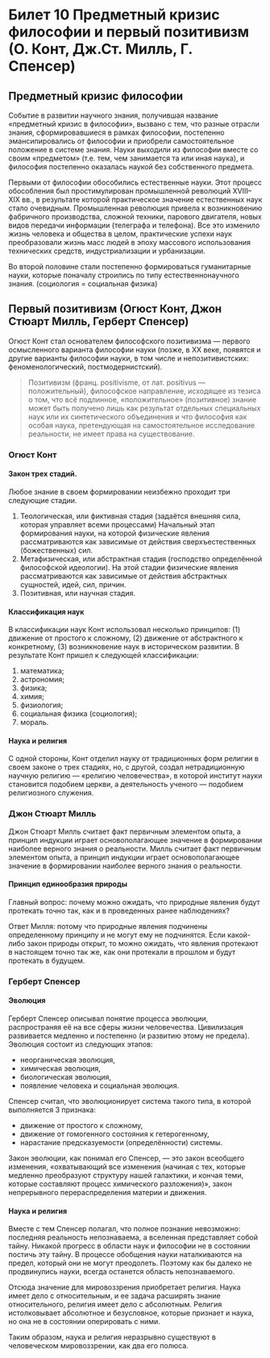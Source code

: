 # Билет 10 Предметный кризис философии и первый позитивизм (О. Конт, Дж.Ст. Милль, Г. Спенсер)
## Предметный кризис философии
Событие в развитии научного знания, получившая название «предметный кризис в философии», вызвано с тем, что разные отрасли знания, сформировавшиеся в рамках философии, постепенно эмансипировались от философии и приобрели самостоятельное положение в системе знания. Науки выходили из философии вместе со своим «предметом» (т.е. тем, чем занимается та или иная наука), и философия постепенно оказалась наукой без собственного предмета.

Первыми от философии обособились естественные науки. Этот процесс обособления был простимулирован промышленной революций XVIII–XIX вв., в результате которой практическое значение естественных наук стало очевидным. Промышленная революция привела к возникновению фабричного производства, сложной техники, парового двигателя, новых видов передачи информации (телеграфа и телефона). Все это изменило жизнь человека и общества в целом, практические успехи наук преобразовали жизнь масс людей в эпоху массового использования технических средств, индустриализации и урбанизации.

Во второй половине стали постепенно формироваться гуманитарные науки, которые поначалу строились по типу естественнонаучного знания. (социология = социальная физика)
## Первый позитивизм (Огюст Конт, Джон Стюарт Милль, Герберт Спенсер)
Огюст Конт стал основателем философского позитивизма — первого осмысленного варианта философии науки (позже, в XX веке, появятся и другие варианты философии науки, в том числе и непозитивистских: феноменологический, постмодернистский).

> Позитивизм (франц. positivisme, от лат. positivus — положительный), философское направление, исходящее из тезиса о том, что всё подлинное, «положительное» (позитивное) знание может быть получено лишь как результат отдельных специальных наук или их синтетического объединения и что философия как особая наука, претендующая на самостоятельное исследование реальности, не имеет права на существование.
### Огюст Конт
#### Закон трех стадий. 
Любое знание в своем формировании неизбежно проходит три следующие стадии.
1. Теологическая, или фиктивная стадия (задаётся внешняя сила, которая управляет всеми процессами) Начальный этап формирования науки, на которой физические явления рассматриваются как зависимые от действия сверхъестественных (божественных) сил.
2. Метафизическая, или абстрактная стадия (господство определённой философской идеологии). На этой стадии физические явления рассматриваются как зависимые от действия абстрактных сущностей, идей, сил, причин.
3. Позитивная, или научная стадия. 
#### Классификация наук
В классификации наук Конт использовал несколько принципов: (1) движение от простого к сложному, (2) движение от абстрактного к конкретному, (3) возникновение наук в историческом развитии.
В результате Конт пришел к следующей классификации:
1. математика;
2. астрономия;
3. физика;
4. химия;
5. физиология;
6. социальная физика (социология);
7. мораль.
#### Наука и религия
С одной стороны, Конт отделил науку от традиционных форм религии в своем законе о трех стадиях, но, с другой, создал нетрадиционную научную религию — «религию человечества», в которой институт науки становится подобием церкви, а деятельность ученого — подобием религиозного служения.
### Джон Стюарт Милль
Джон Стюарт Милль считает факт первичным элементом опыта, а принцип индукции играет основополагающее значение в формировании наиболее верного знания о реальности. Милль считает факт первичным элементом опыта, а принцип индукции играет основополагающее значение в формировании наиболее верного знания о реальности. 
#### Принцип единообразия природы
Главный вопрос: почему можно ожидать, что природные явления будут протекать точно так, как и в проведенных ранее наблюдениях?

Ответ Милля: потому что природные явления подчинены определенному принципу и не могут ему не подчинятся. Если какой-либо закон природы открыт, то можно ожидать, что
явления протекают в настоящем точно так же, как они протекали в прошлом и будут протекать в будущем.
### Герберт Спенсер
#### Эволюция
Герберт Спенсер описывал понятие процесса эволюции, распространяя её на все сферы жизни человечества. Цивилизация развивается медленно и постепенно (и развитию этому не предела). Эволюция состоит из следующих этапов:
- неорганическая эволюция,
- химическая эволюция,
- биологическая эволюция,
- появление человека и социальная эволюция.

Спенсер считал, что эволюционирует система такого типа, в которой выполняется 3 признака:
- движение от простого к сложному,
- движение от гомогенного состояния к гетерогенному,
- нарастание предсказуемости (определённости) системы.

Закон эволюции, как понимал его Спенсер, — это закон всеобщего изменения, «охватывающий все изменения (начиная с тех, которые медленно преобразуют структуру нашей галактики, и кончая теми, которые составляют процесс химического разложения)», закон непрерывного перераспределения материи и движения.
#### Наука и религия
Вместе с тем Спенсер полагал, что полное познание невозможно: последняя реальность непознаваема, а вселенная представляет собой тайну. Никакой прогресс в области наук и философии не в состоянии постичь эту тайну. В процессе обобщения науки наталкиваются на предел, который они не могут преодолеть. Поэтому как бы далеко не продвинулись науки, всегда останется область непознаваемого.

Отсюда значение для мировоззрения приобретает религия. Наука имеет дело с относительным, и ее задача расширять знание относительного, религия имеет дело с абсолютным. Религия истолковывает абсолютное и безусловное, которые признает и наука, но она не в состоянии оперировать с ними.

Таким образом, наука и религия неразрывно существуют в человеческом мировоззрении, как два его полюса.